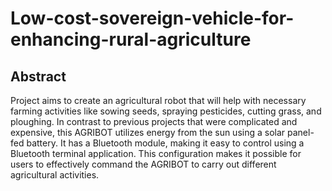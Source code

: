 # Low-cost-sovereign-vehicle-for-enhancing-rural-agriculture
 ## Abstract 
Project aims to create an agricultural robot that will help with necessary farming activities like sowing seeds, spraying pesticides, cutting grass, and ploughing. 
In contrast to previous projects that were complicated and expensive, this AGRIBOT utilizes energy from the sun using a solar panel-fed battery. 
It has a Bluetooth module, making it easy to control using a Bluetooth terminal application. 
This configuration makes it possible for users to effectively command the AGRIBOT to carry out different agricultural activities.
